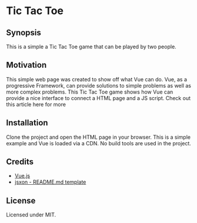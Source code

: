 # Tic Tac Toe

## Synopsis

This is a simple a Tic Tac Toe game that can be played by two people.

## Motivation

This simple web page was created to show off what Vue can do. Vue, as a progressive Framework, can
provide solutions to simple problems as well as more complex problems. This Tic Tac Toe game shows
how Vue can provide a nice interface to connect a HTML page and a JS script. Check out this article 
here for more 

## Installation

Clone the project and open the HTML page in your browser. This is a simple example and Vue is loaded
via a CDN. No build tools are used in the project.

## Credits

* [Vue.js](https://vuejs.org/)
* [jsxon - README.md template](https://gist.github.com/jxson/1784669)

## License

Licensed under MIT.